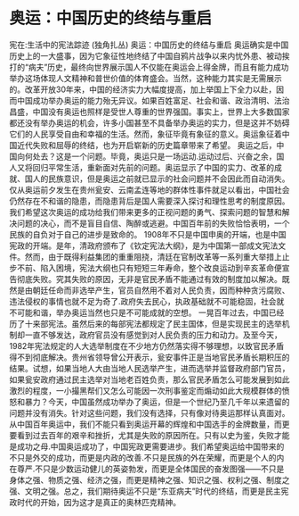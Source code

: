 # 奥运：中国历史的终结与重启

宪在:生活中的宪法踪迹 (独角扎丛)
奥运：中国历史的终结与重启
奥运确实是中国历史上的一大盛事，因为它象征性地终结了中国自鸦片战争以来内忧外患、被动挨打的“病夫”历史，最终向世界展示国人不仅能在奥运会上得金牌，而且有能力成功举办这场体现人文精神和普世价值的体育盛会。当然，这种能力其实是无需展示的。改革开放30年来，中国的经济实力大幅度提高，加上举国上下全力以赴，因而中国成功举办奥运的能力殆无异议。如果百姓富足、社会和谐、政治清明、法治昌盛，中国没有奥运也照样是受世人尊重的世界强国。事实上，世界上大多数国家都还没有举办奥运的机会，许多小国甚至不具备举办奥运的实力，但是这并不妨碍它们的人民享受自由和幸福的生活。然而，象征毕竟有象征的意义。奥运象征着中国近代失败和屈辱的终结，也为开启崭新的历史篇章带来了希望。
奥运之后，中国向何处去？这是一个问题。毕竟，奥运只是一场运动.运动过后、兴奋之余，国人又将回归平常生活，重新面对先前的问题。奥运显示了中国的实力、改革的成就、国人的民族意识，但是奥运之前就已显示的社会问题并不会因此而自动消失。仅从奥运前夕发生在贵州瓮安、云南孟连等地的群体性事件就足以看出，中国社会仍然存在不和谐的隐患，而隐患背后是国人需要深入探讨和理性思考的制度原因。我们希望这次奥运的成功给我们带来更多的正视问题的勇气、探索问题的智慧和解决问题的决心，而不是盲目自信、陶醉或逃避。中国百年前的失败恰恰表明，一个民族的自负对于自己的进步是致命的。
1908年不只是中国申奥的开端，也是中国宪政的开端。是年，清政府颁布了《钦定宪法大纲》，是为中国第一部成文宪法文件。然而，由于既得利益集团的重重阻挠，清廷在官制改革等一系列重大举措上止步不前、陷入困境，宪法大纲也只有短短三年寿命，整个改良运动到辛亥革命便宣告彻底失败。究其失败的原因，无非是官民矛盾不能通过有效的制度加以解决。既然是由朝廷任命而非选举产生，官员自然用不着对人民负责，因而种种贪污腐败、违法侵权的事情也就不足为奇了.政府失去民心，执政基础就不可能稳固，社会就不可能和谐，举办奥运当然也只是不可能成就的空想。
一晃百年过去，中国已经历了十来部宪法。虽然后来的每部宪法都规定了民主国体，但是实现民主的选举机制却一直不够发达，政府官员没有感觉到对人民负责的压力和动力。及至今天，1982年宪法规定的人大选举制度在不少地方仍然落实得不够理想，以致官民矛盾得不到彻底解决。贵州省领导曾公开表示，瓮安事件正是当地官民矛盾长期积压的结果。试想，如果当地人大由当地人民选举产生，进而选举并监督政府部门官员，如果瓮安政府通过民主选举对当地老百姓负责，那么官民矛盾怎么可能发展到如此激烈的程度，一小撮黑帮们又怎么可能因一次刑事鉴定而煽动如此大规模群体的愤怒和暴力？今天，中国虽然成功举办了奥运，但是一个世纪乃至几千年以来遗留的问题并没有消失。针对这些问题，我们没有选择，只有像对待奥运那样认真面对。
从中国百年奥运中，我们不能只看到奥运开幕的辉煌和中国选手的金牌数量，而更要看到过去百年的艰辛和挫折，尤其是失败的原因所在。只有以史为鉴，失败才能是成功之母.中国奥运成功了，中国宪政更需要进步。我们希望奥运给中国带来的不只是外交的成功，而更是内政的改善.不只是民族的外在荣耀，而更是个人的内在尊严.不只是少数运动健儿的英姿勃发，而更是全体国民的奋发图强——不只是身体之强、物质之强、经济之强，而更是精神之强、知识之强、权利之强、制度之强、文明之强。总之，我们期待奥运不只是“东亚病夫”时代的终结，而更是民主宪政时代的开始，因为这才是真正的奥林匹克精神。